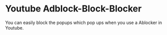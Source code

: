 # Youtube Adblock-Block-Blocker
You can easily block the popups which pop ups when you use a Ablocker in Youtube.

